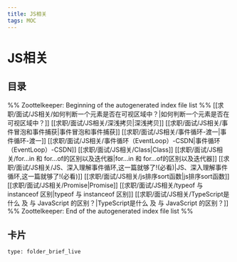 ```yaml
---
title: JS相关
tags: MOC
---
```

# JS相关

## 目录



%% Zoottelkeeper: Beginning of the autogenerated index file list  %%
 [[求职/面试/JS相关/如何判断一个元素是否在可视区域中？|如何判断一个元素是否在可视区域中？]]
 [[求职/面试/JS相关/深浅拷贝|深浅拷贝]]
 [[求职/面试/JS相关/事件冒泡和事件捕获|事件冒泡和事件捕获]]
 [[求职/面试/JS相关/事件循环-渡一|事件循环-渡一]]
 [[求职/面试/JS相关/事件循环（EventLoop）-CSDN|事件循环（EventLoop）-CSDN]]
 [[求职/面试/JS相关/Class|Class]]
 [[求职/面试/JS相关/for...in 和 for...of的区别以及迭代器|for...in 和 for...of的区别以及迭代器]]
 [[求职/面试/JS相关/JS、深入理解事件循环,这一篇就够了!(必看)|JS、深入理解事件循环,这一篇就够了!(必看)]]
 [[求职/面试/JS相关/js排序sort函数|js排序sort函数]]
 [[求职/面试/JS相关/Promise|Promise]]
 [[求职/面试/JS相关/typeof 与 instanceof 区别|typeof 与 instanceof 区别]]
 [[求职/面试/JS相关/TypeScript是什么 及 与 JavaScript 的区别？|TypeScript是什么 及 与 JavaScript 的区别？]]
%% Zoottelkeeper: End of the autogenerated index file list  %%












## 卡片

```ccard
type: folder_brief_live
```



















